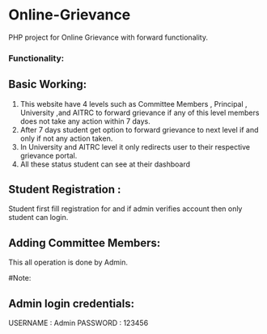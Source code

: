 # Online-Grievance
PHP project for Online Grievance with forward functionality.
### Functionality:
## Basic Working:
1. This website have 4 levels such as Committee Members , Principal , University ,and AITRC to forward grievance if any of this level members does not take any action within 7 days.
2. After 7 days student get option to forward grievance to next level if and only if not any action taken.
3. In University and AITRC level it only redirects user to their respective grievance portal.
4. All these status student can see at their dashboard

## Student Registration :
Student first fill registration for and if admin verifies account then only student can login.

## Adding Committee Members:
This all operation is done by Admin.

#Note:
## Admin login credentials:
USERNAME : Admin
PASSWORD : 123456

